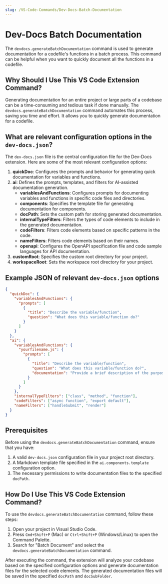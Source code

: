 ```yaml
---
slug: /VS-Code-Commands/Dev-Docs-Batch-Documentation
---
```


# Dev-Docs Batch Documentation

The `devdocs.generateBatchDocumentation` command is used to generate documentation for a codefile's functions in a batch process. This command can be helpful when you want to quickly document all the functions in a codefile.

## Why Should I Use This VS Code Extension Command?

Generating documentation for an entire project or large parts of a codebase can be a time-consuming and tedious task if done manually. The `devdocs.generateBatchDocumentation` command automates this process, saving you time and effort. It allows you to quickly generate documentation for a codefile.

## What are relevant configuration options in the `dev-docs.json`?

The `dev-docs.json` file is the central configuration file for the Dev-Docs extension. Here are some of the most relevant configuration options:

1. **quickDoc**: Configures the prompts and behavior for generating quick documentation for variables and functions.
2. **ai**: Defines the prompts, templates, and filters for AI-assisted documentation generation.
   - **variablesAndFunctions**: Configures prompts for documenting variables and functions in specific code files and directories.
   - **components**: Specifies the template file for generating documentation for components.
   - **docPath**: Sets the custom path for storing generated documentation.
   - **internalTypeFilters**: Filters the types of code elements to include in the generated documentation.
   - **codeFilters**: Filters code elements based on specific patterns in the code.
   - **nameFilters**: Filters code elements based on their names.
   - **openapi**: Configures the OpenAPI specification file and code sample languages for API documentation.
3. **customRoot**: Specifies the custom root directory for your project.
4. **workspaceRoot**: Sets the workspace root directory for your project.

## Example JSON of relevant `dev-docs.json` options

```json
{
  "quickDoc": {
    "variablesAndFunctions": {
      "prompts": [
        {
          "title": "Describe the variable/function",
          "question": "What does this variable/function do?"
        }
      ]
    }
  },
  "ai": {
    "variablesAndFunctions": {
      "yourfilename.js": {
        "prompts": [
          {
            "title": "Describe the variable/function",
            "question": "What does this variable/function do?",
            "documentation": "Provide a brief description of the purpose and functionality of the variable or function."
          }
        ]
      }
    },
    "internalTypeFilters": ["class", "method", "function"],
    "codeFilters": ["async function", "export default"],
    "nameFilters": ["handleSubmit", "render"]
  }
}
```

## Prerequisites

Before using the `devdocs.generateBatchDocumentation` command, ensure that you have:

1. A valid `dev-docs.json` configuration file in your project root directory.
2. A Markdown template file specified in the `ai.components.template` configuration option.
3. The necessary permissions to write documentation files to the specified `docPath`.

## How Do I Use This VS Code Extension Command?

To use the `devdocs.generateBatchDocumentation` command, follow these steps:

1. Open your project in Visual Studio Code.
2. Press `Cmd+Shift+P` (Mac) or `Ctrl+Shift+P` (Windows/Linux) to open the Command Palette.
3. Search for "Batch Document" and select the `devdocs.generateBatchDocumentation` command.

After executing the command, the extension will analyze your codebase based on the specified configuration options and generate documentation files for the selected code elements. The generated documentation files will be saved in the specified `docPath` and `docSubFolder`.


  
  